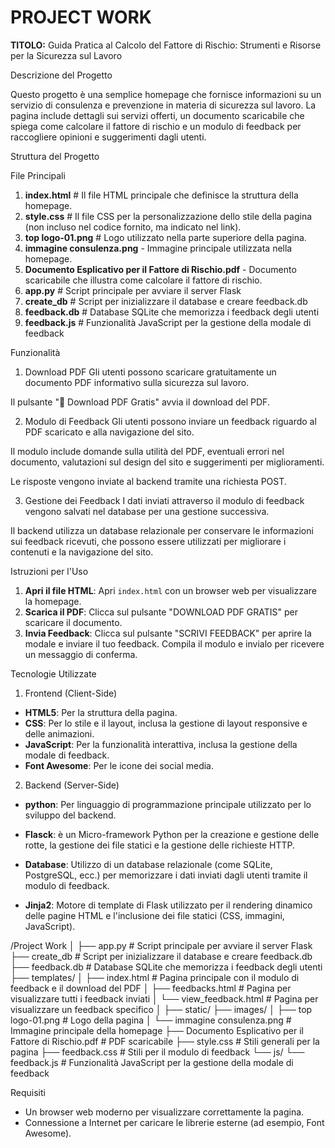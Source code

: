 # PROJECT WORK
**TITOLO:** 
Guida Pratica al Calcolo del Fattore di Rischio: Strumenti e Risorse per la Sicurezza sul Lavoro 

Descrizione del Progetto

Questo progetto è una semplice homepage che fornisce informazioni su un servizio di consulenza e prevenzione in materia di sicurezza sul lavoro. La pagina include dettagli sui servizi offerti, un documento scaricabile che spiega come calcolare il fattore di rischio e un modulo di feedback per raccogliere opinioni e suggerimenti dagli utenti.

Struttura del Progetto

File Principali

1. **index.html**                   # Il file HTML principale che definisce la struttura della homepage.
2. **style.css**                    # Il file CSS per la personalizzazione dello stile della pagina (non incluso nel codice fornito, ma indicato nel link).
3. **top logo-01.png**              # Logo utilizzato nella parte superiore della pagina.
4. **immagine consulenza.png** - Immagine principale utilizzata nella homepage.
5. **Documento Esplicativo per il Fattore di Rischio.pdf** - Documento scaricabile che illustra come calcolare il fattore di rischio.
6. **app.py**                       # Script principale per avviare il server Flask
7. **create_db**                    # Script per inizializzare il database e creare feedback.db
8. **feedback.db**                  # Database SQLite che memorizza i feedback degli utenti
9. **feedback.js**                  # Funzionalità JavaScript per la gestione della modale di feedback

Funzionalità

1. Download PDF
Gli utenti possono scaricare gratuitamente un documento PDF informativo sulla sicurezza sul lavoro.

Il pulsante "📄 Download PDF Gratis" avvia il download del PDF.

2. Modulo di Feedback
Gli utenti possono inviare un feedback riguardo al PDF scaricato e alla navigazione del sito.

Il modulo include domande sulla utilità del PDF, eventuali errori nel documento, valutazioni sul design del sito e suggerimenti per miglioramenti.

Le risposte vengono inviate al backend tramite una richiesta POST.

3. Gestione dei Feedback
I dati inviati attraverso il modulo di feedback vengono salvati nel database per una gestione successiva.

Il backend utilizza un database relazionale per conservare le informazioni sui feedback ricevuti, che possono essere utilizzati per migliorare i contenuti e la navigazione del sito.

Istruzioni per l'Uso

1. **Apri il file HTML**: Apri `index.html` con un browser web per visualizzare la homepage.
2. **Scarica il PDF**: Clicca sul pulsante "DOWNLOAD PDF GRATIS" per scaricare il documento.
3. **Invia Feedback**: Clicca sul pulsante "SCRIVI FEEDBACK" per aprire la modale e inviare il tuo feedback. Compila il modulo e invialo per ricevere un messaggio di conferma.

Tecnologie Utilizzate

1. Frontend (Client-Side)
- **HTML5**: Per la struttura della pagina.
- **CSS**: Per lo stile e il layout, inclusa la gestione di layout responsive e delle animazioni.
- **JavaScript**: Per la funzionalità interattiva, inclusa la gestione della modale di feedback.
- **Font Awesome**: Per le icone dei social media.

2. Backend (Server-Side)
- **python**: Per linguaggio di programmazione principale utilizzato per lo sviluppo del backend.
- **Flasck**: è un Micro-framework Python per la creazione e gestione delle rotte, la gestione dei file statici e la gestione delle richieste HTTP.

- **Database**: Utilizzo di un database relazionale (come SQLite, PostgreSQL, ecc.) per memorizzare i dati inviati dagli utenti tramite il modulo di feedback.

- **Jinja2**: Motore di template di Flask utilizzato per il rendering dinamico delle pagine HTML e l'inclusione dei file statici (CSS, immagini, JavaScript).


/Project Work
│
├── app.py                       # Script principale per avviare il server Flask
├── create_db                    # Script per inizializzare il database e creare feedback.db
├── feedback.db                  # Database SQLite che memorizza i feedback degli utenti
├── templates/
│   ├── index.html               # Pagina principale con il modulo di feedback e il download del PDF
│   ├── feedbacks.html           # Pagina per visualizzare tutti i feedback inviati
│   └── view_feedback.html       # Pagina per visualizzare un feedback specifico
│
├── static/
    ├── images/
    │   ├── top logo-01.png            # Logo della pagina
    │   └── immagine consulenza.png    # Immagine principale della homepage
    ├── Documento Esplicativo per il Fattore di Rischio.pdf      # PDF scaricabile
    ├── style.css                      # Stili generali per la pagina
    ├── feedback.css                   # Stili per il modulo di feedback
    └── js/
        └── feedback.js                # Funzionalità JavaScript per la gestione della modale di feedback


Requisiti

- Un browser web moderno per visualizzare correttamente la pagina.
- Connessione a Internet per caricare le librerie esterne (ad esempio, Font Awesome).



